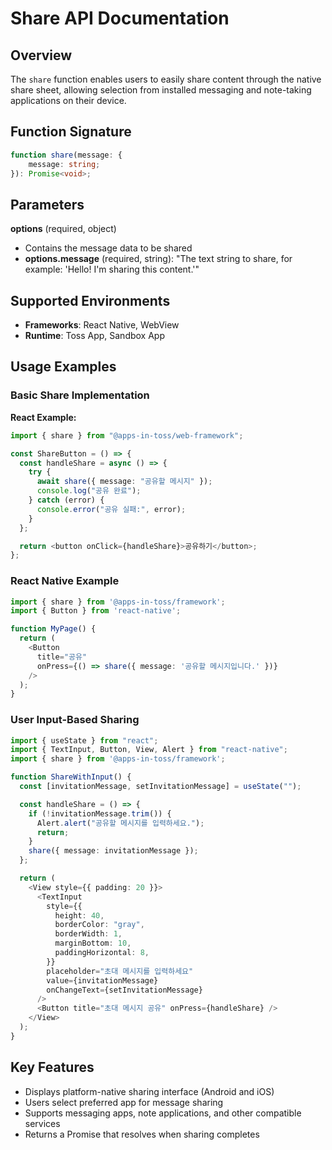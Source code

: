# Share API Documentation

## Overview
The `share` function enables users to easily share content through the native share sheet, allowing selection from installed messaging and note-taking applications on their device.

## Function Signature

```typescript
function share(message: {
    message: string;
}): Promise<void>;
```

## Parameters

**options** (required, object)
- Contains the message data to be shared
- **options.message** (required, string): "The text string to share, for example: 'Hello! I'm sharing this content.'"

## Supported Environments
- **Frameworks**: React Native, WebView
- **Runtime**: Toss App, Sandbox App

## Usage Examples

### Basic Share Implementation

**React Example:**
```typescript
import { share } from "@apps-in-toss/web-framework";

const ShareButton = () => {
  const handleShare = async () => {
    try {
      await share({ message: "공유할 메시지" });
      console.log("공유 완료");
    } catch (error) {
      console.error("공유 실패:", error);
    }
  };

  return <button onClick={handleShare}>공유하기</button>;
};
```

### React Native Example

```typescript
import { share } from '@apps-in-toss/framework';
import { Button } from 'react-native';

function MyPage() {
  return (
    <Button
      title="공유"
      onPress={() => share({ message: '공유할 메시지입니다.' })}
    />
  );
}
```

### User Input-Based Sharing

```typescript
import { useState } from "react";
import { TextInput, Button, View, Alert } from "react-native";
import { share } from '@apps-in-toss/framework';

function ShareWithInput() {
  const [invitationMessage, setInvitationMessage] = useState("");

  const handleShare = () => {
    if (!invitationMessage.trim()) {
      Alert.alert("공유할 메시지를 입력하세요.");
      return;
    }
    share({ message: invitationMessage });
  };

  return (
    <View style={{ padding: 20 }}>
      <TextInput
        style={{
          height: 40,
          borderColor: "gray",
          borderWidth: 1,
          marginBottom: 10,
          paddingHorizontal: 8,
        }}
        placeholder="초대 메시지를 입력하세요"
        value={invitationMessage}
        onChangeText={setInvitationMessage}
      />
      <Button title="초대 메시지 공유" onPress={handleShare} />
    </View>
  );
}
```

## Key Features
- Displays platform-native sharing interface (Android and iOS)
- Users select preferred app for message sharing
- Supports messaging apps, note applications, and other compatible services
- Returns a Promise that resolves when sharing completes
